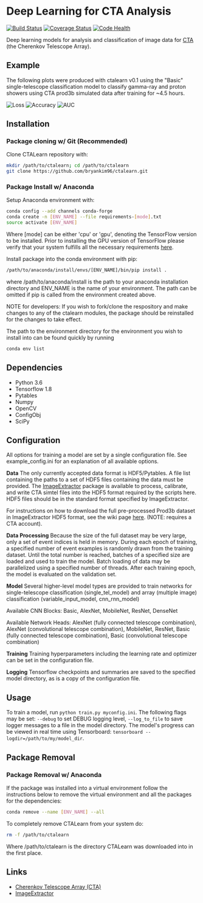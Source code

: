 # Deep Learning for CTA Analysis

[![Build Status](https://travis-ci.org/bryankim96/ctalearn.svg?branch=master)](https://travis-ci.org/bryankim96/ctalearn) [![Coverage Status](https://coveralls.io/repos/github/bryankim96/ctalearn/badge.svg?branch=master)](https://coveralls.io/github/bryankim96/ctalearn?branch=master) [![Code Health](https://landscape.io/github/bryankim96/ctalearn/master/landscape.svg?style=flat)](https://landscape.io/github/bryankim96/ctalearn/master)




Deep learning models for analysis and classification of image data for [CTA](https://www.cta-observatory.org/) (the Cherenkov Telescope Array).

## Example

The following plots were produced with ctalearn v0.1 using the "Basic" single-telescope classification model to classify gamma-ray and proton showers using CTA prod3b simulated data after training for ~4.5 hours.

![Loss](https://github.com/bryankim96/ctalearn/blob/master/misc/images/v0_1_benchmark_loss.png)
![Accuracy](https://github.com/bryankim96/ctalearn/blob/master/misc/images/v0_1_benchmark_accuracy.png)
![AUC](https://github.com/bryankim96/ctalearn/blob/master/misc/images/v0_1_benchmark_auc.png)

## Installation

### Package cloning w/ Git  (Recommended)

Clone CTALearn repository with:

```bash
mkdir /path/to/ctalearn; cd /path/to/ctalearn
git clone https://github.com/bryankim96/ctalearn.git
```

### Package Install w/ Anaconda

Setup Anaconda environment with:

```bash
conda config --add channels conda-forge
conda create -n [ENV_NAME] --file requirements-[mode].txt
source activate [ENV_NAME]
```

Where [mode] can be either 'cpu' or 'gpu', denoting the TensorFlow version to be installed. Prior to installing the GPU version of TensorFlow please verify that your system fulfills all the necessary requirements [here](https://www.tensorflow.org/install/install_linux#NVIDIARequirements).

Install package into the conda environment with pip:

```bash
/path/to/anaconda/install/envs/[ENV_NAME]/bin/pip install .
```

where /path/to/anaconda/install is the path to your anaconda installation directory and ENV\_NAME is the name of your environment. The path can be omitted if pip is called from the environment created above.

NOTE for developers: If you wish to fork/clone the respository and make changes to any of the ctalearn modules, the package should be reinstalled for the changes to take effect.

The path to the environment directory for the environment you wish to install into can be found quickly by running

```bash
conda env list
```

## Dependencies

- Python 3.6
- Tensorflow 1.8
- Pytables
- Numpy
- OpenCV
- ConfigObj
- SciPy

## Configuration

All options for training a model are set by a single configuration file. 
See example_config.ini for an explanation of all available options.

**Data**
The only currently accepted data format is HDF5/Pytables.
A file list containing the paths to a set of HDF5 files containing the data must be provided. The [ImageExtractor](https://github.com/bryankim96/image-extractor) package is available to process, calibrate, and write CTA simtel files into the HDF5 format required by the scripts here. HDF5 files should be in the standard format specified by ImageExtractor.

For instructions on how to download the full pre-processed Prod3b dataset in ImageExtractor HDF5 format, see the wiki page [here](https://forge.in2p3.fr/projects/cta_analysis-and-simulations/wiki/Machine_Learning_for_Event_Reconstruction). (NOTE: requires a CTA account). 

**Data Processing**
Because the size of the full dataset may be very large, only a set of event indices is held in memory.
During each epoch of training, a specified number of event examples is randomly drawn from the training dataset.
Until the total number is reached, batches of a specified size are loaded and used to train the model.
Batch loading of data may be parallelized using a specified number of threads.
After each training epoch, the model is evaluated on the validation set.

**Model**
Several higher-level model types are provided to train networks for single-telescope classification (single_tel_model) and array (multiple image) classification (variable_input_model, cnn_rnn_model)

Available CNN Blocks: Basic, AlexNet, MobileNet, ResNet, DenseNet

Available Network Heads: AlexNet (fully connected telescope combination), AlexNet (convolutional telescope combination), MobileNet, ResNet, Basic (fully connected telescope combination), Basic (convolutional telescope combination)

**Training**
Training hyperparameters including the learning rate and optimizer can be set in the configuration file.

**Logging**
Tensorflow checkpoints and summaries are saved to the specified model directory, as is a copy of the configuration file.

## Usage

To train a model, run `python train.py myconfig.ini`. 
The following flags may be set: `--debug` to set DEBUG logging level, `--log_to_file` to save logger messages to a file in the model directory.
The model's progress can be viewed in real time using Tensorboard: `tensorboard --logdir=/path/to/my/model_dir`.

## Package Removal

### Package Removal w/ Anaconda

If the package was installed into a virtual environment follow the instructions below to remove the virtual environment and all the packages for the dependencies:

```bash
conda remove --name [ENV_NAME] --all
```

To completely remove CTALearn from your system do:

```bash
rm -f /path/to/ctalearn
```

Where /path/to/ctalearn is the directory CTALearn was downloaded into in the first place.


## Links

- [Cherenkov Telescope Array (CTA)](https://www.cta-observatory.org/)
- [ImageExtractor](https://github.com/cta-observatory/image-extractor) 
